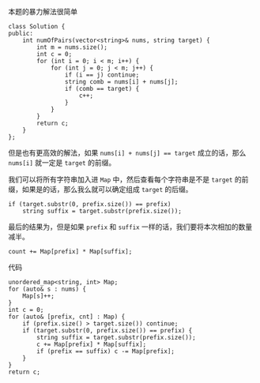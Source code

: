 本题的暴力解法很简单
```
class Solution {
public:
    int numOfPairs(vector<string>& nums, string target) {
        int m = nums.size();
        int c = 0;
        for (int i = 0; i < m; i++) {
            for (int j = 0; j < m; j++) {
                if (i == j) continue;
                string comb = nums[i] + nums[j];
                if (comb == target) {
                    c++;
                }
            }
        }
        return c;
    }
};
```

但是也有更高效的解法，如果 `nums[i] + nums[j] == target` 成立的话，那么 `nums[i]` 就一定是 `target` 的前缀。

我们可以将所有字符串加入进 `Map` 中，然后查看每个字符串是不是 `target` 的前缀，如果是的话，那么我么就可以确定组成 `target` 的后缀。

```
if (target.substr(0, prefix.size()) == prefix)
    string suffix = target.substr(prefix.size());
```

最后的结果为，但是如果 `prefix` 和 `suffix` 一样的话，我们要将本次相加的数量减半。
```
count += Map[prefix] * Map[suffix];
```

代码
```
unordered_map<string, int> Map;
for (auto& s : nums) {
    Map[s]++;
}
int c = 0;
for (auto& [prefix, cnt] : Map) {
    if (prefix.size() > target.size()) continue;
    if (target.substr(0, prefix.size()) == prefix) {
        string suffix = target.substr(prefix.size());
        c += Map[prefix] * Map[suffix];
        if (prefix == suffix) c -= Map[prefix];
    }
}
return c;
```